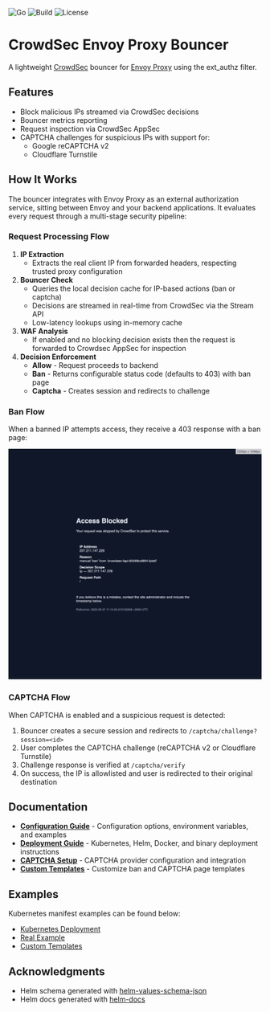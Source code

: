 ![Go](https://img.shields.io/badge/Go-1.24+-00ADD8?logo=go)
![Build](https://img.shields.io/github/actions/workflow/status/kdwils/envoy-proxy-crowdsec-bouncer/ci.yaml?branch=main)
![License](https://img.shields.io/github/license/kdwils/envoy-proxy-crowdsec-bouncer)

# CrowdSec Envoy Proxy Bouncer

A lightweight [CrowdSec](https://www.crowdsec.net/) bouncer for [Envoy Proxy](https://www.envoyproxy.io/) using the ext_authz filter.

## Features

- Block malicious IPs streamed via CrowdSec decisions
- Bouncer metrics reporting
- Request inspection via CrowdSec AppSec
- CAPTCHA challenges for suspicious IPs with support for:
  - Google reCAPTCHA v2
  - Cloudflare Turnstile

## How It Works

The bouncer integrates with Envoy Proxy as an external authorization service, sitting between Envoy and your backend applications. It evaluates every request through a multi-stage security pipeline:

### Request Processing Flow

1. **IP Extraction**
    - Extracts the real client IP from forwarded headers, respecting trusted proxy configuration
2. **Bouncer Check**
    - Queries the local decision cache for IP-based actions (ban or captcha)
    - Decisions are streamed in real-time from CrowdSec via the Stream API
    - Low-latency lookups using in-memory cache
3. **WAF Analysis**
    - If enabled and no blocking decision exists then the request is forwarded to Crowdsec AppSec for inspection
4. **Decision Enforcement**
    - **Allow** - Request proceeds to backend
    - **Ban** - Returns configurable status code (defaults to 403) with ban page
    - **Captcha** - Creates session and redirects to challenge

### Ban Flow

When a banned IP attempts access, they receive a 403 response with a ban page:

![Ban Page](docs/images/ban.jpeg)

### CAPTCHA Flow

When CAPTCHA is enabled and a suspicious request is detected:

1. Bouncer creates a secure session and redirects to `/captcha/challenge?session=<id>`
2. User completes the CAPTCHA challenge (reCAPTCHA v2 or Cloudflare Turnstile)
3. Challenge response is verified at `/captcha/verify`
4. On success, the IP is allowlisted and user is redirected to their original destination

## Documentation

- **[Configuration Guide](docs/CONFIGURATION.md)** - Configuration options, environment variables, and examples
- **[Deployment Guide](docs/DEPLOYMENT.md)** - Kubernetes, Helm, Docker, and binary deployment instructions
- **[CAPTCHA Setup](docs/CAPTCHA.md)** - CAPTCHA provider configuration and integration
- **[Custom Templates](docs/CUSTOM_TEMPLATES.md)** - Customize ban and CAPTCHA page templates

## Examples

Kubernetes manifest examples can be found below:
- [Kubernetes Deployment](examples/deploy/README.md)
- [Real Example](https://github.com/kdwils/homelab/blob/main/monitoring/envoy-proxy-bouncer/bouncer.yaml)
- [Custom Templates](examples/deploy/custom-templates.yaml)

## Acknowledgments

* Helm schema generated with [helm-values-schema-json](https://github.com/losisin/helm-values-schema-json)
* Helm docs generated with [helm-docs](https://github.com/norwoodj/helm-docs)
